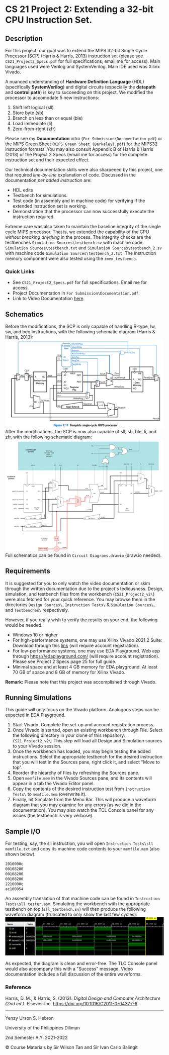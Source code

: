 # **CS 21 Project 2: Extending a 32-bit CPU Instruction Set.**

## **Description**
For this project, our goal was to extend the MIPS 32-bit Single Cycle Processor (SCP) (Harris & Harris, 2013) instruction set (please see `CS21_Project2_Specs.pdf` for full specifications, email me for access). Main languages used were Verilog and SystemVerilog. Main IDE used was Xilinx Vivado.

A nuanced understanding of **Hardware Definition Language** (HDL) (specifically **SystemVerilog**) and digital circuits (especially the **datapath** and **control path**) is key to succeeding on this project. We modified the processor to accomodate 5 new instructions:
1. Shift left logical (sll)
2. Store byte (sb)
3. Branch on less than or equal (ble)
4. Load immediate (li)
5. Zero-from-right (zfr)

Please see my **Documentation** intro (`For Submission\Documentation.pdf`) or the MIPS Green Sheet (`MIPS Green Sheet (Berkeley).pdf`) for the MIPS32 instruction formats. You may also consult Appendix B of Harris & Harris (2013) or the Project 2 Specs (email me for access) for the complete instruction set and their expected effect.

Our technical documentation skills were also sharpened by this project, one that required *line-by-line* explanation of code. Discussed in the documentation *per added instruction* are:
* HDL edits
* Testbench for simulations. 
* Test code (in assembly and in machine code) for verifying if the extended instruction set is working.
* Demonstration that the processor can now successfully execute the instruction required.

Extreme care was also taken to maintain the baseline integrity of the single cycle MIPS processor. That is, we extended the capability of the CPU *without breaking anything* in the process. The integrity checks are the testbenches `Simulation Sources\testbench.sv` with machine code `Simulation Sources\testbench.txt` and `Simulation Sources\testbench_2.sv` with machine code `Simulation Sources\testbench_2.txt`. The instruction memory component were also tested using the `imem_testbench`.

### **Quick Links**
- See `CS21_Project2_Specs.pdf` for full specifications. Email me for access.
- Project Documentation in `For Submission\Documentation.pdf`.
- Link to Video Documentation [here](https://drive.google.com/file/d/1N0l3GV2r9BShghN13NfjL3-9g5s0T68J/view?usp=sharing).

## **Schematics**
Before the modifications, the SCP is only capable of handling R-type, lw, sw, and beq instructions, with the following schematic diagram (Harris & Harris, 2013):
![MIPS32_SCP_orig.png](MIPS32_SCP_orig.png)
After the modifications, the SCP is now also capable of sll, sb, ble, li, and zfr, with the following schematic diagram:
![MIPS32_SCP_final.png](MIPS32_SCP_final.png)
Full schematics can be found in `Circuit Diagrams.drawio` (draw.io needed).

## **Requirements**
It is suggested for you to only watch the video documentation or skim through the written documentation due to the project's tediousness. Design, simulation, and testbench files from the workbench (`CS21_Project2_v2\`) were also fetched for your quick reference. You may browse them in the directories `Design Sources\`, `Instruction Tests\` & `Simulation Sources\`, and `Testbenches\` respectively.

However, if you really wish to verify the results on your end, the following would be needed.
- Windows 10 or higher
- For high-performance systems, one may use Xilinx Vivado 2021.2 Suite: Download through this [link](https://www.xilinx.com/support/download/index.html/content/xilinx/en/downloadNav/vivado-design-tools/2021-2.html) (will require account registration).
- For low-performance systems, one may use EDA Playground. Web app through https://edaplayground.com/ (will require account registration). Please see Project 2 Specs page 25 for full guide. 
- Minimal space and at least 4 GB memory for EDA playground. At least 70 GB of space and 8 GB of memory for Xilinx Vivado.

**Remark:** Please note that this project was accomplished through Vivado.

## **Running Simulations**
This guide will only focus on the Vivado platform. Analogous steps can be expected in EDA Playground.
1. Start Vivado. Complete the set-up and account registration process.
2. Once Vivado is started, open an existing workbench through File. Select the following directory in your clone of this repository: `CS21_Project2_v2\`. This step will load all Design and Simulation sources to your Vivado session.
3. Once the workbench has loaded, you may begin testing the added instructions. Select the appropriate testbench for the desired instruction that you will test in the Sources pane, right click it, and select "Move to top".
4. Reorder the hiearchy of files by refreshing the Sources pane.
5. Open `memfile.mem` in the Vivado Sources pane, and its contents will appear in a tab the Vivado Editor panel.
6. Copy the contents of the desired instruction test from `Instruction Tests\` to `memfile.mem` (overwrite it).
7. Finally, hit Simulate from the Menu Bar. This will produce a waveform diagram that you may examine for any errors (as we did in the documentation). You may also watch the TCL Console panel for any issues (the testbench is very verbose).

## **Sample I/O**
For testing, say, the sll instruction, you will open `Instruction Tests\sll memfile.txt` and copy its machine code contents to your `memfile.mem` (also shown below).
```
2010000c
00108200
00108200
00108200
2210000c
ac100054
```
An assembly translation of that machine code can be found in  `Instruction Tests\sll tester.asm`. Simulating the workbench with the appropriate testbench on top (`sll_testbench.sv`) will then produce the following waveform diagram (truncated to only show the last few cycles):
![sll_waveform.png](sll_waveform.png)

As expected, the diagram is clean and error-free. The TLC Console panel would also accompany this with a "Success" message. Video documentation includes a full discussion of the entire waveforms.

### **Reference**
Harris, D. M., & Harris, S. (2013). *Digital Design and Computer Architecture (2nd ed.).* Elsevier Inc. https://doi.org/10.1016/C2011-0-04377-6

---
Yenzy Urson S. Hebron

University of the Philippines Diliman

2nd Semester A.Y. 2021-2022

© Course Materials by Sir Wilson Tan and Sir Ivan Carlo Balingit